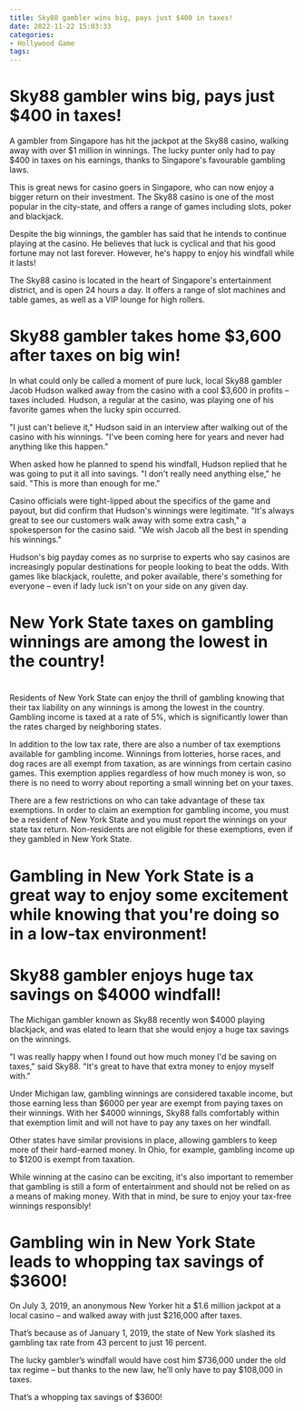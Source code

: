```yaml
---
title: Sky88 gambler wins big, pays just $400 in taxes!
date: 2022-11-22 15:03:33
categories:
- Hollywood Game
tags:
---
```



#  Sky88 gambler wins big, pays just $400 in taxes!

A gambler from Singapore has hit the jackpot at the Sky88 casino, walking away with over $1 million in winnings. The lucky punter only had to pay $400 in taxes on his earnings, thanks to Singapore's favourable gambling laws.

This is great news for casino goers in Singapore, who can now enjoy a bigger return on their investment. The Sky88 casino is one of the most popular in the city-state, and offers a range of games including slots, poker and blackjack.

Despite the big winnings, the gambler has said that he intends to continue playing at the casino. He believes that luck is cyclical and that his good fortune may not last forever. However, he's happy to enjoy his windfall while it lasts!

The Sky88 casino is located in the heart of Singapore's entertainment district, and is open 24 hours a day. It offers a range of slot machines and table games, as well as a VIP lounge for high rollers.

#  Sky88 gambler takes home $3,600 after taxes on big win!

In what could only be called a moment of pure luck, local Sky88 gambler Jacob Hudson walked away from the casino with a cool $3,600 in profits – taxes included. Hudson, a regular at the casino, was playing one of his favorite games when the lucky spin occurred.

"I just can't believe it," Hudson said in an interview after walking out of the casino with his winnings. "I've been coming here for years and never had anything like this happen."

When asked how he planned to spend his windfall, Hudson replied that he was going to put it all into savings. "I don't really need anything else," he said. "This is more than enough for me."

Casino officials were tight-lipped about the specifics of the game and payout, but did confirm that Hudson's winnings were legitimate. "It's always great to see our customers walk away with some extra cash," a spokesperson for the casino said. "We wish Jacob all the best in spending his winnings."

Hudson's big payday comes as no surprise to experts who say casinos are increasingly popular destinations for people looking to beat the odds. With games like blackjack, roulette, and poker available, there's something for everyone – even if lady luck isn't on your side on any given day.

#  New York State taxes on gambling winnings are among the lowest in the country!

#

Residents of New York State can enjoy the thrill of gambling knowing that their tax liability on any winnings is among the lowest in the country. Gambling income is taxed at a rate of 5%, which is significantly lower than the rates charged by neighboring states.

In addition to the low tax rate, there are also a number of tax exemptions available for gambling income. Winnings from lotteries, horse races, and dog races are all exempt from taxation, as are winnings from certain casino games. This exemption applies regardless of how much money is won, so there is no need to worry about reporting a small winning bet on your taxes.

There are a few restrictions on who can take advantage of these tax exemptions. In order to claim an exemption for gambling income, you must be a resident of New York State and you must report the winnings on your state tax return. Non-residents are not eligible for these exemptions, even if they gambled in New York State.

# Gambling in New York State is a great way to enjoy some excitement while knowing that you're doing so in a low-tax environment!

#  Sky88 gambler enjoys huge tax savings on $4000 windfall!

The Michigan gambler known as Sky88 recently won $4000 playing blackjack, and was elated to learn that she would enjoy a huge tax savings on the winnings.

"I was really happy when I found out how much money I'd be saving on taxes," said Sky88. "It's great to have that extra money to enjoy myself with."

Under Michigan law, gambling winnings are considered taxable income, but those earning less than $6000 per year are exempt from paying taxes on their winnings. With her $4000 winnings, Sky88 falls comfortably within that exemption limit and will not have to pay any taxes on her windfall.

Other states have similar provisions in place, allowing gamblers to keep more of their hard-earned money. In Ohio, for example, gambling income up to $1200 is exempt from taxation.

While winning at the casino can be exciting, it's also important to remember that gambling is still a form of entertainment and should not be relied on as a means of making money. With that in mind, be sure to enjoy your tax-free winnings responsibly!

#  Gambling win in New York State leads to whopping tax savings of $3600!

On July 3, 2019, an anonymous New Yorker hit a $1.6 million jackpot at a local casino – and walked away with just $216,000 after taxes.

That’s because as of January 1, 2019, the state of New York slashed its gambling tax rate from 43 percent to just 16 percent.

The lucky gambler’s windfall would have cost him $736,000 under the old tax regime – but thanks to the new law, he’ll only have to pay $108,000 in taxes.

That’s a whopping tax savings of $3600!
